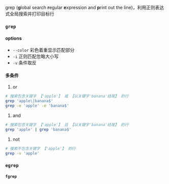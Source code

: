 grep (**g**lobal search **r**egular **e**xpression and **p**rint out the line)，利用正则表达式全局搜索并打印目标行

### `grep`

#### options
- `--color` 彩色着重显示匹配部分
- `-i` 正则匹配忽略大小写
- `-v` 条件取反


#### 多条件
1. or
```bash
# 搜索包含关键字 【'apple'】 或 【以关键字'banana'结尾】 的行
grep 'apple\|banana$'
grep -e 'apple' -e 'banana$'
```
1. and
```bash
# 搜索包含关键字 【'apple'】 且 【以关键字'banana'结尾】 的行
grep 'apple' | grep 'banana$'
```
1. not
```bash
# 搜索不包含关键字 【'apple'】 的行
grep -v 'apple'
```

### `egrep`

#### `fgrep`